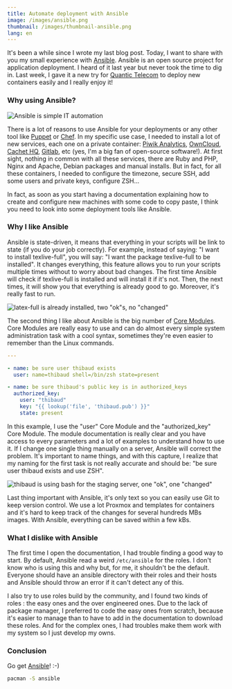 ```yaml
---
title: Automate deployment with Ansible
image: /images/ansible.png
thumbnail: /images/thumbnail-ansible.png
lang: en
---
```


It's been a while since I wrote my last blog post. Today, I want to share with you my small experience with [Ansible](http://www.ansible.com/). Ansible is an open source project for application deployment. I heard of it last year but never took the time to dig in. Last week, I gave it a new try for [Quantic Telecom](https://www.quantic-telecom.net) to deploy new containers easily and I really enjoy it!

<!--more-->

### Why using Ansible?

![Ansible is simple IT automation](/images/ansible.png)

There is a lot of reasons to use Ansible for your deployments or any other tool like [Puppet](https://puppetlabs.com/) or [Chef](https://www.chef.io/chef/). In my specific use case, I needed to install a lot of new services, each one on a private container: [Piwik Analytics](https://piwik.org/), [OwnCloud](https://owncloud.org/), [Cachet HQ](https://cachethq.io/), [Gitlab](https://about.gitlab.com/), etc (yes, I'm a big fan of open-source software!). At first sight, nothing in common with all these services, there are Ruby and PHP, Nginx and Apache, Debian packages and manual installs. But in fact, for all these containers, I needed to configure the timezone, secure SSH, add some users and private keys, configure ZSH…

In fact, as soon as you start having a documentation explaining how to create and configure new machines with some code to copy paste, I think you need to look into some deployment tools like Ansible.

### Why I like Ansible

Ansible is state-driven, it means that everything in your scripts will be link to state (if you do your job correctly). For example, instead of saying: "I want to install texlive-full", you will say: "I want the package texlive-full to be installed". It changes everything, this feature allows you to run your scripts multiple times without to worry about bad changes. The first time Ansible will check if texlive-full is installed and will install it if it's not. Then, the next times, it will show you that everything is already good to go. Moreover, it's really fast to run.

![latex-full is already installed, two "ok"s, no "changed"](/images/ansible-ok.jpg)

The second thing I like about Ansible is the big number of [Core Modules](http://docs.ansible.com/ansible/modules_core.html). Core Modules are really easy to use and can do almost every simple system administration task with a cool syntax, sometimes they're even easier to remember than the Linux commands.
```yaml
---

- name: be sure user thibaud exists
  user: name=thibaud shell=/bin/zsh state=present

- name: be sure thibaud's public key is in authorized_keys
  authorized_key:
    user: "thibaud"
    key: "{{ lookup('file', 'thibaud.pub') }}"
    state: present
```

In this example, I use the "user" Core Module and the "authorized_key" Core Module. The module documentation is really clear and you have access to every parameters and a lot of examples to understand how to use it. If I change one single thing manually on a server, Ansible will correct the problem. It's important to name things, and with this capture, I realize that my naming for the first task is not really accurate and should be: "be sure user thibaud exists and use ZSH".

![thibaud is using bash for the staging server, one "ok", one "changed"](/images/ansible-changed.jpg)

Last thing important with Ansible, it's only text so you can easily use Git to keep version control. We use a lot Proxmox and templates for containers and it's hard to keep track of the changes for several hundreds MBs images. With Ansible, everything can be saved within a few kBs.

### What I dislike with Ansible

The first time I open the documentation, I had trouble finding a good way to start. By default, Ansible read a weird `/etc/ansible` for the roles. I don't know who is using this and why but, for me, it shouldn't be the default. Everyone should have an ansible directory with their roles and their hosts and Ansible should throw an error if it can't detect any of this.

I also try to use roles build by the community, and I found two kinds of roles : the easy ones and the over engineered ones. Due to the lack of package manager, I preferred to code the easy ones from scratch, because it's easier to manage than to have to add in the documentation to download these roles. And for the complex ones, I had troubles make them work with my system so I just develop my owns.

### Conclusion

Go get [Ansible](http://www.ansible.com/)! :-)
```bash
pacman -S ansible
```
